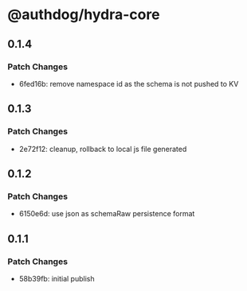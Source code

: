 # @authdog/hydra-core

## 0.1.4

### Patch Changes

- 6fed16b: remove namespace id as the schema is not pushed to KV

## 0.1.3

### Patch Changes

- 2e72f12: cleanup, rollback to local js file generated

## 0.1.2

### Patch Changes

- 6150e6d: use json as schemaRaw persistence format

## 0.1.1

### Patch Changes

- 58b39fb: initial publish
